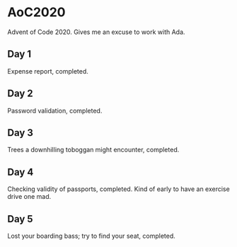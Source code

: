 # AoC2020

Advent of Code 2020. Gives me an excuse to work with Ada.

## Day 1

Expense report, completed.

## Day 2

Password validation, completed.

## Day 3

Trees a downhilling toboggan might encounter, completed.

## Day 4

Checking validity of passports, completed. Kind of early to have an exercise drive one mad.

## Day 5

Lost your boarding bass; try to find your seat, completed.
